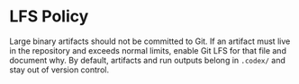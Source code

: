 # LFS Policy

Large binary artifacts should not be committed to Git. If an artifact must live in the repository and exceeds normal limits, enable Git LFS for that file and document why. By default, artifacts and run outputs belong in `.codex/` and stay out of version control.
